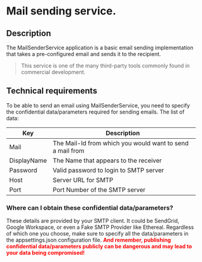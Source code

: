 # Mail sending service.
## Description
The MailSenderService application is a basic email sending implementation that takes a pre-configured email and sends it to the recipient.
> This service is one of the many third-party tools commonly found in commercial development.

## Technical requirements
To be able to send an email using MailSenderService, you need to specify the confidential data/parameters required for sending emails. The list of data:

| Key         | Description                                               |
|-------------|-----------------------------------------------------------|
| Mail        | The Mail-Id from which you would want to send a mail from |
| DisplayName | The Name that appears to the receiver                     |
| Password    | Valid password to login to SMTP server                    |
| Host        | Server URL for SMTP                                       |
| Port        | Port Number of the SMTP server                            |

### Where can I obtain these confidential data/parameters?
These details are provided by your SMTP client. It could be SendGrid, Google Workspace, or even a Fake SMTP Provider like Ethereal. Regardless of which one you choose, make sure to specify all the data/parameters in the appsettings.json configuration file. <font color="red">**And remember, publishing confidential data/parameters publicly can be dangerous and may lead to your data being compromised!**</font>